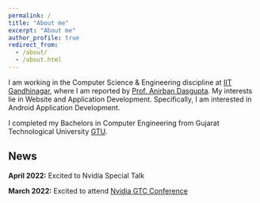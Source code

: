 ```yaml
---
permalink: /
title: "About me"
excerpt: "About me"
author_profile: true
redirect_from: 
  - /about/
  - /about.html
---
```


I am working in the Computer Science & Engineering discipline at [IIT Gandhinagar](https://www.iitgn.ac.in/), where I am reported by [Prof. Anirban Dasgupta](https://sites.google.com/site/anirbandasgupta). My  interests lie in Website and Application Development. Specifically, I am interested in Android Application Development.  

I completed my Bachelors in Computer Engineering from Gujarat Technological University [GTU](https://www.gtu.ac.in/).


## News
**April 2022:** Excited to Nvidia Special Talk 

**March 2022:** Excited to attend [Nvidia GTC Conference](https://www.nvidia.com/gtc/)  
  

<!-- It's a magical world, Hobbes, ol' buddy. Let's go exploring! -->

<!-- 
# Experience

## [Raxter](https://raxter.io) | Research Engineer
### Feb '18 - Present

## [Sprinklr Inc.]() | Product Engineer
### Jan '17 - Jan '18
-->